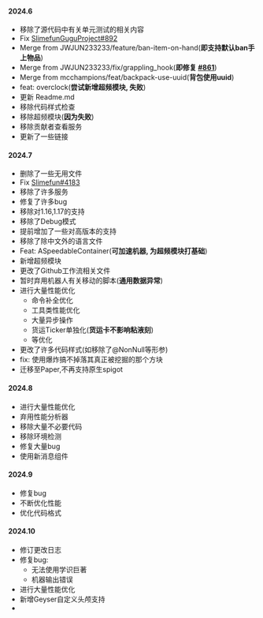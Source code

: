#### 2024.6

- 移除了源代码中有关单元测试的相关内容
- Fix [SlimefunGuguProject#892](https://github.com/SlimefunGuguProject/Slimefun4/issues/892)
- Merge from JWJUN233233/feature/ban-item-on-hand(**即支持默认ban手上物品**)
- Merge from JWJUN233233/fix/grappling_hook(**即修复 [#861](https://github.com/SlimefunGuguProject/Slimefun4/issues/861)**)
- Merge from mcchampions/feat/backpack-use-uuid(**背包使用uuid**)
- feat: overclock(**尝试新增超频模块, 失败**)
- 更新 Readme.md
- 移除代码样式检查
- 移除超频模块(**因为失败**)
- 移除贡献者查看服务
- 更新了一些链接

#### 2024.7

- 删除了一些无用文件
- Fix [Slimefun#4183](https://github.com/Slimefun/Slimefun4/issues/4183)
- 移除了许多服务
- 修复了许多bug
- 移除对1.16,1.17的支持
- 移除了Debug模式
- 提前增加了一些对高版本的支持
- 移除了除中文外的语言文件
- Feat: ASpeedableContainer(**可加速机器, 为超频模块打基础**)
- 新增超频模块
- 更改了Github工作流相关文件
- 暂时弃用机器人有关移动的脚本(**通用数据异常**)
- 进行大量性能优化
  - 命令补全优化
  - 工具类性能优化
  - 大量异步操作
  - 货运Ticker单独化(**货运卡不影响粘液刻**)
  - 等优化
- 更改了许多代码样式(如移除了@NonNull等形参)
- fix: 使用爆炸搞不掉落其真正被挖掘的那个方块
- 迁移至Paper,不再支持原生spigot

#### 2024.8

- 进行大量性能优化
- 弃用性能分析器
- 移除大量不必要代码
- 移除环境检测
- 修复大量bug
- 使用新消息组件

#### 2024.9

- 修复bug
- 不断优化性能
- 优化代码格式

#### 2024.10

- 修订更改日志
- 修复bug:
  - 无法使用学识巨著
  - 机器输出错误
- 进行大量性能优化
- 新增Geyser自定义头颅支持
-
